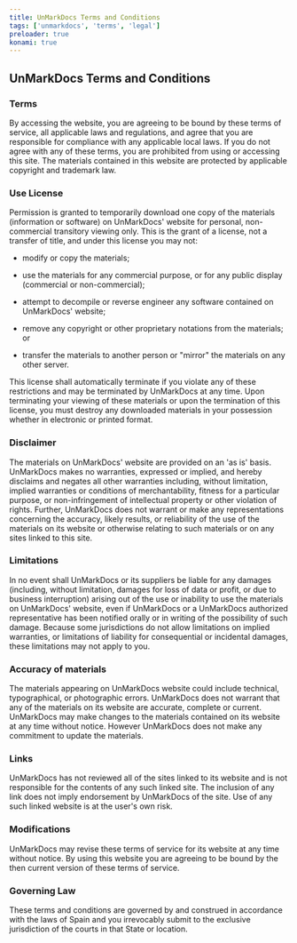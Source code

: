 ```yaml
---
title: UnMarkDocs Terms and Conditions
tags: ['unmarkdocs', 'terms', 'legal']
preloader: true
konami: true
---
```


## UnMarkDocs Terms and Conditions

### Terms

By accessing the website, you are agreeing to be bound by these terms of service, all applicable laws and regulations, and agree that you are responsible for compliance with any applicable local laws. If you do not agree with any of these terms, you are prohibited from using or accessing this site. The materials contained in this website are protected by applicable copyright and trademark law.

### Use License

Permission is granted to temporarily download one copy of the materials (information or software) on UnMarkDocs' website for personal, non-commercial transitory viewing only. This is the grant of a license, not a transfer of title, and under this license you may not:

- modify or copy the materials;

- use the materials for any commercial purpose, or for any public display (commercial or non-commercial);

- attempt to decompile or reverse engineer any software contained on UnMarkDocs' website;

- remove any copyright or other proprietary notations from the materials; or

- transfer the materials to another person or "mirror" the materials on any other server.
      
    
This license shall automatically terminate if you violate any of these restrictions and may be terminated by UnMarkDocs at any time. Upon terminating your viewing of these materials or upon the termination of this license, you must destroy any downloaded materials in your possession whether in electronic or printed format.
  

### Disclaimer

  
The materials on UnMarkDocs' website are provided on an 'as is' basis. UnMarkDocs makes no warranties, expressed or implied, and hereby disclaims and negates all other warranties including, without limitation, implied warranties or conditions of merchantability, fitness for a particular purpose, or non-infringement of intellectual property or other violation of rights.
Further, UnMarkDocs does not warrant or make any representations concerning the accuracy, likely results, or reliability of the use of the materials on its website or otherwise relating to such materials or on any sites linked to this site.
  

### Limitations

In no event shall UnMarkDocs or its suppliers be liable for any damages (including, without limitation, damages for loss of data or profit, or due to business interruption) arising out of the use or inability to use the materials on UnMarkDocs' website, even if UnMarkDocs or a UnMarkDocs authorized representative has been notified orally or in writing of the possibility of such damage. Because some jurisdictions do not allow limitations on implied warranties, or limitations of liability for consequential or incidental damages, these limitations may not apply to you.

### Accuracy of materials

The materials appearing on UnMarkDocs website could include technical, typographical, or photographic errors. UnMarkDocs does not warrant that any of the materials on its website are accurate, complete or current. UnMarkDocs may make changes to the materials contained on its website at any time without notice. However UnMarkDocs does not make any commitment to update the materials.

### Links

UnMarkDocs has not reviewed all of the sites linked to its website and is not responsible for the contents of any such linked site. The inclusion of any link does not imply endorsement by UnMarkDocs of the site. Use of any such linked website is at the user's own risk.

### Modifications

UnMarkDocs may revise these terms of service for its website at any time without notice. By using this website you are agreeing to be bound by the then current version of these terms of service.

### Governing Law

These terms and conditions are governed by and construed in accordance with the laws of Spain and you irrevocably submit to the exclusive jurisdiction of the courts in that State or location.

						

